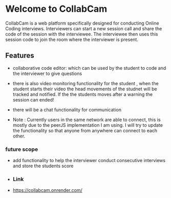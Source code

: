 # Welcome to CollabCam

CollabCam is a web platform specifically designed for conducting Online Coding interviews. Interviewers can start a new session call and share the code of the session with the interviewee. The interviewee then uses this session code to join the room where the interviewer is present.

## Features

- collaborative code editor:  which can be used by the student to code and the interviewer to give questions 

- there is also video monitoring functionality for the student , when the student starts their video the head movements of the studnet will be tracked and notified. If the the students moves after a warning the session can ended!

- there will be a chat functionality for communication

- Note : Currently users in the same network are able to connect, this is mostly due to the peerJS implementation I am using. I will try to update the functionality so that anyone from anywhere can connect to each other.

### future scope

- add functionality to help the interviewer conduct consecutive interviews and store the students score

- ### Link
- https://collabcam.onrender.com/
